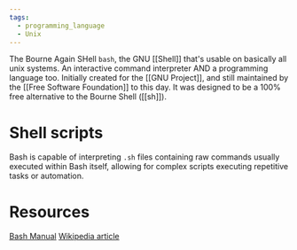 ```yaml
---
tags:
  - programming_language
  - Unix
---
```

The Bourne Again SHell `bash`, the GNU [[Shell]] that's usable on basically all unix systems.
An interactive command interpreter AND a programming language too.
Initially created for the [[GNU Project]], and still maintained by the [[Free Software Foundation]] to this day.
It was designed to be a 100% free alternative to the Bourne Shell ([[sh]]).
# Shell scripts
Bash is capable of interpreting `.sh` files containing raw commands usually executed within Bash itself, allowing for complex scripts executing repetitive tasks or automation.
# Resources
[Bash Manual](https://www.gnu.org/software/bash/manual/bash.html)
[Wikipedia article](https://en.wikipedia.org/wiki/Bash_(Unix_shell))
